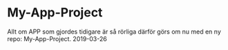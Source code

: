 # My-App-Project
Allt om APP som gjordes tidigare är så rörliga därför görs om nu med en ny repo: My-App-Project. 2019-03-26
